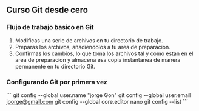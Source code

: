 ## Curso Git desde cero

### Flujo de trabajo basico en Git
1. Modificas una serie de archivos en tu directorio de trabajo.
2. Preparas los archivos, añadiendolos a tu area de preparacion.
3. Confirmas los cambios, lo que toma los archivos tal y como estan en el area de preparacion y almacena esa copia instantanea de manera permanente en tu directorio Git.

### Configurando Git por primera vez
´´´
git config --global user.name "jorge Gon"
git config --global user.email joorge@gmail.com
git config --global core.editor nano
git config --list
´´´